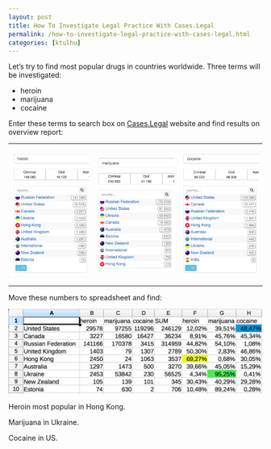 ```yaml
---
layout: post
title: How To Investigate Legal Practice With Cases.Legal
permalink: /how-to-investigate-legal-practice-with-cases-legal.html
categories: [ktulhu]
---
```



		
Let&#8217;s try to find most popular drugs in countries worldwide. Three terms will be investigated:

<ul>
<li>heroin</li>
<li>marijuana</li>
<li>cocaine</li>
</ul>

Enter these terms to search box on <a href="https://cases.legal/">Cases.Legal</a> website and find results on overview report:

<table>
<tr>
<td>

![_config.yml](/images/ktulhu/how-to-investigate-legal-practice-with-cases-legal-1.jpg)

</td>
<td>

![_config.yml](/images/ktulhu/how-to-investigate-legal-practice-with-cases-legal-2.jpg)

</td>
<td>

![_config.yml](/images/ktulhu/how-to-investigate-legal-practice-with-cases-legal-3.jpg)

</td>
</tr>
</table>

Move these numbers to spreadsheet and find:


![_config.yml](/images/ktulhu/how-to-investigate-legal-practice-with-cases-legal-4.jpg)



Heroin most popular in Hong Kong.

Marijuana in Ukraine.

Cocaine in US.

			